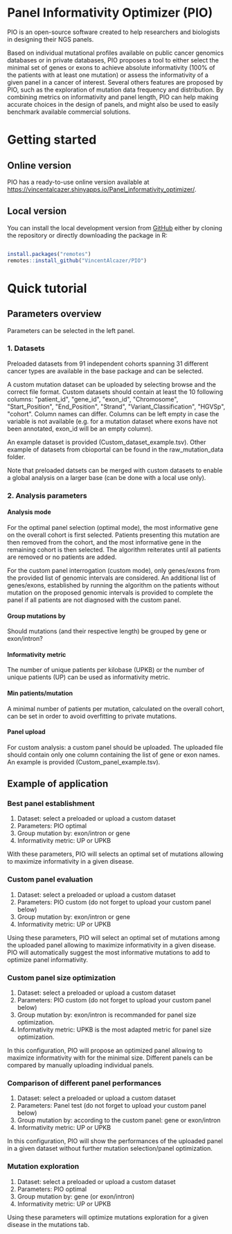 
# Panel Informativity Optimizer (PIO)
 
PIO is an open-source software created to help researchers and biologists in designing their NGS panels.

Based on individual mutational profiles available on public cancer genomics databases or in private databases, PIO proposes a tool to either select the minimal set of genes or exons to achieve absolute informativity (100% of the patients with at least one mutation) or assess the informativity of a given panel in a cancer of interest. Several others features are proposed by PIO, such as the exploration of mutation data frequency and distribution. By combining metrics on informativity and panel length, PIO can help making accurate choices in the design of panels, and might also be used to easily benchmark available commercial solutions. 
 
 
# Getting started

## Online version

PIO has a ready-to-use online version available at
<https://vincentalcazer.shinyapps.io/Panel_informativity_optimizer/>.

## Local version

You can install the local development version from
[GitHub](https://github.com/VincentAlcazer/PIO) either by cloning the
repository or directly downloading the package in R:

``` r

install.packages("remotes")
remotes::install_github("VincentAlcazer/PIO")

```

# Quick tutorial

## Parameters overview

Parameters can be selected in the left panel.

### 1. Datasets

Preloaded datasets from 91 independent cohorts spanning 31 different cancer types are available in the base package and can be selected. 

A custom mutation dataset can be uploaded by selecting browse and the correct file format. Custom datasets should contain at least the 10 following columns:  "patient_id", "gene_id", "exon_id", "Chromosome", "Start_Position", "End_Position", "Strand", "Variant_Classification", "HGVSp", "cohort".  Column names can differ. Columns can be left empty in case the variable is not available (e.g. for a mutation dataset where exons have not been annotated, exon_id will be an empty column). 

An example dataset is provided (Custom_dataset_example.tsv). Other example of datasets from cbioportal can be found in the raw_mutation_data folder.

Note that preloaded datsets can be merged with custom datasets to enable a global analysis on a larger base (can be done with a local use only).


### 2. Analysis parameters

#### Analysis mode

For the optimal panel selection (optimal mode), the most informative gene on the overall cohort is first selected. Patients presenting this mutation are then removed from the cohort, and the most informative gene in the remaining cohort is then selected. The algorithm reiterates until all patients are removed or no patients are added. 

For the custom panel interrogation (custom mode), only genes/exons from the provided list of genomic intervals are considered. An additional list of genes/exons, established by running the algorithm on the patients without mutation on the proposed genomic intervals is provided to complete the panel if all patients are not diagnosed with the custom panel.

#### Group mutations by

Should mutations (and their respective length) be grouped by gene or exon/intron?

#### Informativity metric

The number of unique patients per kilobase (UPKB) or the number of unique patients (UP) can be used as informativity metric. 

#### Min patients/mutation

A minimal number of patients per mutation, calculated on the overall cohort, can be set in order to avoid overfitting to private mutations. 

#### Panel upload

For custom analysis: a custom panel should be uploaded. The uploaded file should contain only one column containing the list of gene or exon names. An example is provided (Custom_panel_example.tsv).


## Example of application

### Best panel establishment

1. Dataset: select a preloaded or upload a custom dataset
2. Parameters: PIO optimal
3. Group mutation by: exon/intron or gene
4. Informativity metric: UP or UPKB

With these parameters, PIO will selects an optimal set of mutations allowing to maximize informativity in a given disease.

### Custom panel evaluation

1. Dataset: select a preloaded or upload a custom dataset
2. Parameters: PIO custom (do not forget to upload your custom panel below)
3. Group mutation by: exon/intron or gene
4. Informativity metric: UP or UPKB

Using these parameters, PIO will select an optimal set of mutations among the uploaded panel allowing to maximize informativity in a given disease. PIO will automatically suggest the most informative mutations to add to optimize panel informativity.

### Custom panel size optimization

1. Dataset: select a preloaded or upload a custom dataset
2. Parameters: PIO custom (do not forget to upload your custom panel below)
3. Group mutation by: exon/intron is recommanded for panel size optimization.
4. Informativity metric: UPKB is the most adapted metric for panel size optimization.

In this configuration, PIO will propose an optimized panel allowing to maximize informativity with for the minimal size. Different panels can be compared by manually uploading individual panels.

### Comparison of different panel performances

1. Dataset: select a preloaded or upload a custom dataset
2. Parameters: Panel test (do not forget to upload your custom panel below)
3. Group mutation by: according to the custom panel: gene or exon/intron
4. Informativity metric: UP or UPKB

In this configuration, PIO will show the performances of the uploaded panel in a given dataset without further mutation selection/panel optimization.


### Mutation exploration

1. Dataset: select a preloaded or upload a custom dataset
2. Parameters: PIO optimal 
3. Group mutation by: gene (or exon/intron)
4. Informativity metric: UP or UPKB

Using these parameters will optimize mutations exploration for a given disease in the mutations tab.


